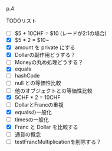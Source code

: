 p.4

TODOリスト
- [ ] $5 + 10CHF = $10 (レードが2:1の場合)
- [x] $5 * 2 = $10~
- [x] amount を private にする
- [x] Dollarの副作用どうする？
- [ ] Moneyの丸め処理どうする？
- [x] equals
- [ ] hashCode
- [ ] null との等価性比較
- [ ] 他のオブジェクトとの等価性比較
- [x] 5CHF * 2 = 10CHF
- [ ] DollarとFrancの重複
- [x] equalsの一般化
- [ ] timesの一般化
- [x] Franc と Dollar を比較する
- [ ] 通貨の概念
- [ ] testFrancMultiplicationを削除する？
